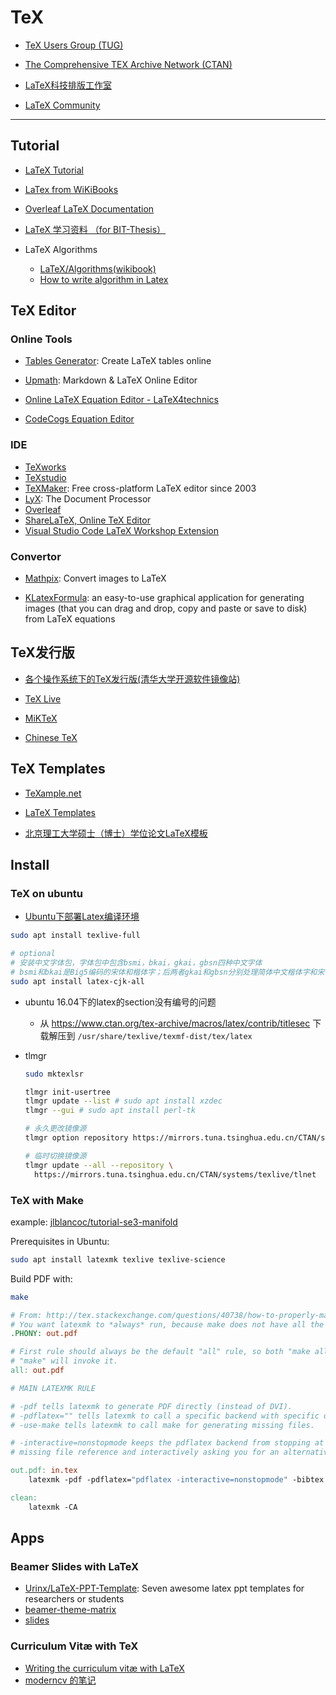 # TeX

* [TeX Users Group (TUG)](http://www.tug.org/)

* [The Com­pre­hen­sive TEX Archive Net­work (CTAN)](https://ctan.org/)

* [LaTeX科技排版工作室](http://www.latexstudio.net/)

* [LaTeX Community](https://latex.org/forum/)

---

## Tutorial

* [LaTeX Tutorial](https://www.latex-tutorial.com)
* [LaTex from WiKiBooks](https://en.wikibooks.org/wiki/LaTeX)
* [Overleaf LaTeX Documentation](https://www.overleaf.com/learn/latex/Main_Page)

* [LaTeX 学习资料 （for BIT-Thesis）](https://github.com/BIT-thesis/LaTeX-materials)

* LaTeX Algorithms
    - [LaTeX/Algorithms(wikibook)](https://en.wikibooks.org/wiki/LaTeX/Algorithms)
    - [How to write algorithm in Latex](http://shantoroy.com/latex/how-to-write-algorithm-in-latex/)


## TeX Editor

### Online Tools

* [Tables Generator](https://www.tablesgenerator.com/): Create LaTeX tables online

* [Upmath](https://upmath.me/): Markdown & LaTeX Online Editor

* [Online LaTeX Equation Editor - LaTeX4technics](https://www.latex4technics.com/)

* [CodeCogs Equation Editor](http://latex.codecogs.com/)


### IDE

* [TeXworks](http://www.tug.org/texworks/)
* [TeXstudio](https://www.texstudio.org/)
* [TeXMaker](http://www.xm1math.net/texmaker/): Free cross-platform LaTeX editor since 2003
* [LyX](https://www.lyx.org/): The Document Processor
* [Overleaf](https://www.overleaf.com/)
* [ShareLaTeX, Online TeX Editor](https://www.sharelatex.com/)
* [Visual Studio Code LaTeX Workshop Extension](https://github.com/James-Yu/LaTeX-Workshop)

### Convertor

* [Mathpix](https://mathpix.com/): Convert images to LaTeX

* [KLatexFormula](https://klatexformula.sourceforge.io/): an easy-to-use graphical application for generating images (that you can drag and drop, copy and paste or save to disk) from LaTeX equations


## TeX发行版

* [各个操作系统下的TeX发行版(清华大学开源软件镜像站)](https://mirrors.tuna.tsinghua.edu.cn/CTAN/systems/)

* [TeX Live](http://www.tug.org/texlive/)
* [MiKTeX](https://miktex.org/)
* [Chinese TeX](http://www.ctex.org/HomePage)


## TeX Templates

* [TeXample.net](http://www.texample.net/)

* [LaTeX Templates](http://www.latextemplates.com/)

* [北京理工大学硕士（博士）学位论文LaTeX模板](https://github.com/BIT-thesis/LaTeX-template)


## Install

### TeX on ubuntu

* [Ubuntu下部署Latex编译环境](http://ptbsare.org/2014/05/12/ubuntu%E4%B8%8B%E9%83%A8%E7%BD%B2latex%E7%BC%96%E8%AF%91%E7%8E%AF%E5%A2%83/#1_-从源里面安装)

```sh
sudo apt install texlive-full

# optional
# 安装中文字体包，字体包中包含bsmi，bkai，gkai，gbsn四种中文字体
# bsmi和bkai是Big5编码的宋体和楷体字；后两者gkai和gbsn分别处理简体中文楷体字和宋体字
sudo apt install latex-cjk-all
```

* ubuntu 16.04下的latex的section没有编号的问题
    - 从 https://www.ctan.org/tex-archive/macros/latex/contrib/titlesec 下载解压到 `/usr/share/texlive/texmf-dist/tex/latex`

* tlmgr
  ```sh
  sudo mktexlsr

  tlmgr init-usertree
  tlmgr update --list # sudo apt install xzdec
  tlmgr --gui # sudo apt install perl-tk

  # 永久更改镜像源
  tlmgr option repository https://mirrors.tuna.tsinghua.edu.cn/CTAN/systems/texlive/tlnet

  # 临时切换镜像源
  tlmgr update --all --repository \
    https://mirrors.tuna.tsinghua.edu.cn/CTAN/systems/texlive/tlnet
  ```


### TeX with Make

example: [jlblancoc/tutorial-se3-manifold](https://github.com/jlblancoc/tutorial-se3-manifold)

Prerequisites in Ubuntu:

```sh
sudo apt install latexmk texlive texlive-science
```

Build PDF with:

```sh
make
```

```makefile title="Makefile"
# From: http://tex.stackexchange.com/questions/40738/how-to-properly-make-a-latex-project
# You want latexmk to *always* run, because make does not have all the info.
.PHONY: out.pdf

# First rule should always be the default "all" rule, so both "make all" and
# "make" will invoke it.
all: out.pdf

# MAIN LATEXMK RULE

# -pdf tells latexmk to generate PDF directly (instead of DVI).
# -pdflatex="" tells latexmk to call a specific backend with specific options.
# -use-make tells latexmk to call make for generating missing files.

# -interactive=nonstopmode keeps the pdflatex backend from stopping at a
# missing file reference and interactively asking you for an alternative.

out.pdf: in.tex
	latexmk -pdf -pdflatex="pdflatex -interactive=nonstopmode" -bibtex -use-make in.tex

clean:
	latexmk -CA
```


## Apps

### Beamer Slides with LaTeX

* [Urinx/LaTeX-PPT-Template](https://github.com/Urinx/LaTeX-PPT-Template): Seven awesome latex ppt templates for researchers or students
* [beamer-theme-matrix](https://hartwork.org/beamer-theme-matrix/)
* [slides](https://github.com/wzpan/wzpan.github.io/wiki/slides)

### Curriculum Vitæ with TeX

* [Writing the curriculum vitæ with LaTeX](http://tug.org/pracjourn/2007-4/mori/)
* [moderncv 的笔记](https://www.xiangsun.org/tex/notes-on-moderncv)
